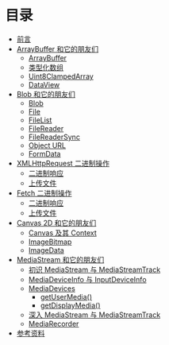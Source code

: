 # 目录

- [前言](preface.md)
- [ArrayBuffer 和它的朋友们](array-buffer-and-its-friends.md)
  - [ArrayBuffer](array-buffer.md)
  - [类型化数组](typed-array.md)
  - [Uint8ClampedArray](uint8-clamped-array.md)
  - [DataView](data-view.md)
- [Blob 和它的朋友们](blob-and-its-friends.md)
  - [Blob](blob.md)
  - [File](file.md)
  - [FileList](file-list.md)
  - [FileReader](file-reader.md)
  - [FileReaderSync](file-reader-sync.md)
  - [Object URL](object-url.md)
  - [FormData](form-data.md)
- [XMLHttpRequest 二进制操作](xhr-binary-operation.md)
  - [二进制响应](xhr-binary-response.md)
  - [上传文件](xhr-upload-files.md)
- [Fetch 二进制操作](fetch-api-binary-operation.md)
  - [二进制响应](fetch-api-binary-response.md)
  - [上传文件](fetch-api-upload-files.md)
- [Canvas 2D 和它的朋友们](canvas-2d-and-its-friends.md)
  - [Canvas 及其 Context](canvas-and-its-context.md)
  - [ImageBitmap](image-bitmap.md)
  - [ImageData](image-data.md)
- [MediaStream 和它的朋友们](media-stream-and-its-friends.md)
  - [初识 MediaStream 与 MediaStreamTrack](media-stream-and-track-intro.md)
  - [MediaDeviceInfo 与 InputDeviceInfo]()
  - [MediaDevices]()
    - [getUserMedia()]()
    - [getDisplayMedia()]()
  - [深入 MediaStream 与 MediaStreamTrack](media-stream-and-track-in-depth.md)
  - [MediaRecorder](media-recorder.md)
- [参考资料](reference.md)
